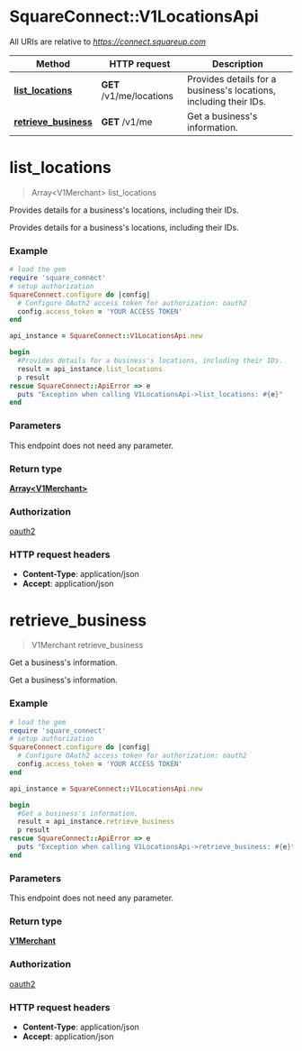 # SquareConnect::V1LocationsApi

All URIs are relative to *https://connect.squareup.com*

Method | HTTP request | Description
------------- | ------------- | -------------
[**list_locations**](V1LocationsApi.md#list_locations) | **GET** /v1/me/locations | Provides details for a business&#39;s locations, including their IDs.
[**retrieve_business**](V1LocationsApi.md#retrieve_business) | **GET** /v1/me | Get a business&#39;s information.


# **list_locations**
> Array&lt;V1Merchant&gt; list_locations

Provides details for a business's locations, including their IDs.

Provides details for a business's locations, including their IDs.

### Example
```ruby
# load the gem
require 'square_connect'
# setup authorization
SquareConnect.configure do |config|
  # Configure OAuth2 access token for authorization: oauth2
  config.access_token = 'YOUR ACCESS TOKEN'
end

api_instance = SquareConnect::V1LocationsApi.new

begin
  #Provides details for a business's locations, including their IDs.
  result = api_instance.list_locations
  p result
rescue SquareConnect::ApiError => e
  puts "Exception when calling V1LocationsApi->list_locations: #{e}"
end
```

### Parameters
This endpoint does not need any parameter.

### Return type

[**Array&lt;V1Merchant&gt;**](V1Merchant.md)

### Authorization

[oauth2](../README.md#oauth2)

### HTTP request headers

 - **Content-Type**: application/json
 - **Accept**: application/json



# **retrieve_business**
> V1Merchant retrieve_business

Get a business's information.

Get a business's information.

### Example
```ruby
# load the gem
require 'square_connect'
# setup authorization
SquareConnect.configure do |config|
  # Configure OAuth2 access token for authorization: oauth2
  config.access_token = 'YOUR ACCESS TOKEN'
end

api_instance = SquareConnect::V1LocationsApi.new

begin
  #Get a business's information.
  result = api_instance.retrieve_business
  p result
rescue SquareConnect::ApiError => e
  puts "Exception when calling V1LocationsApi->retrieve_business: #{e}"
end
```

### Parameters
This endpoint does not need any parameter.

### Return type

[**V1Merchant**](V1Merchant.md)

### Authorization

[oauth2](../README.md#oauth2)

### HTTP request headers

 - **Content-Type**: application/json
 - **Accept**: application/json




